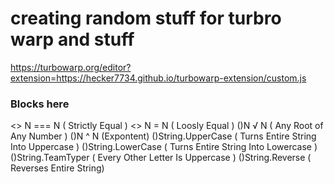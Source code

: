 # creating random stuff for turbro warp and stuff
https://turbowarp.org/editor?extension=https://hecker7734.github.io/turbowarp-extension/custom.js

### Blocks here
 <> N === N ( Strictly Equal )
 <> N = N ( Loosly Equal )
 ()N √ N ( Any Root of Any Number )
 ()N ^ N (Expontent)
 ()String.UpperCase ( Turns Entire String Into Uppercase )
 ()String.LowerCase ( Turns Entire String Into Lowercase )
 ()String.TeamTyper ( Every Other Letter Is Uppercase )
 ()String.Reverse ( Reverses Entire String)